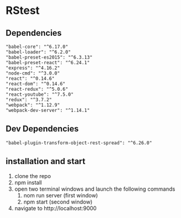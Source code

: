 # RStest

## Dependencies ##

    "babel-core": "^6.17.0"
    "babel-loader": "^6.2.0"
    "babel-preset-es2015": "^6.3.13"
    "babel-preset-react": "^6.24.1"
    "express": "^4.16.2"
    "node-cmd": "^3.0.0"
    "react": "^0.14.6"
    "react-dom": "^0.14.6"
    "react-redux": "^5.0.6"
    "react-youtube": "^7.5.0"
    "redux": "^3.7.2"
    "webpack": "^1.12.9"
    "webpack-dev-server": "^1.14.1"
  
## Dev Dependencies ##
    "babel-plugin-transform-object-rest-spread": "^6.26.0"
  
  
  ## installation and start ##
  1. clone the repo
  2. npm install
  3. open two terminal windows and launch the following commands
        1. nom run server   (first window)
        2. npm start        (second window)
  4. navigate to http://localhost:9000
